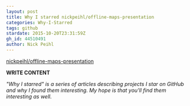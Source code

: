 ```yaml
---
layout: post
title: Why I starred nickpeihl/offline-maps-presentation
categories: Why-I-Starred
tags: github
stardate: 2015-10-20T23:31:59Z
gh_id: 44510491
author: Nick Peihl
---
```


[nickpeihl/offline-maps-presentation](https://github.com/nickpeihl/offline-maps-presentation)

**WRITE CONTENT**

*"Why I starred" is a series of articles describing projects I star on GitHub and why I found them interesting. My hope is that you'll find them interesting as well.*

